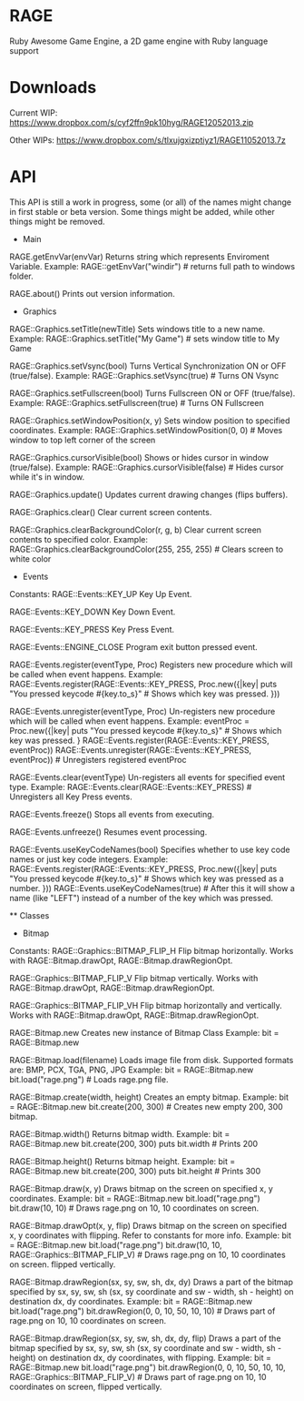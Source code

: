 RAGE
====

Ruby Awesome Game Engine, a 2D game engine with Ruby language support

Downloads
====

Current WIP: https://www.dropbox.com/s/cyf2ffn9pk10hyg/RAGE12052013.zip


Other WIPs:
https://www.dropbox.com/s/tlxujgxizptiyz1/RAGE11052013.7z

API
====

This API is still a work in progress, some (or all) of the names might change in first stable or beta version. 
Some things might be added, while other things might be removed.

* Main

RAGE.getEnvVar(envVar)
Returns string which represents Enviroment Variable.
Example:
RAGE::getEnvVar("windir") # returns full path to windows folder.

RAGE.about()
Prints out version information.

* Graphics

RAGE::Graphics.setTitle(newTitle)
Sets windows title to a new name.
Example:
RAGE::Graphics.setTitle("My Game") # sets window title to My Game

RAGE::Graphics.setVsync(bool)
Turns Vertical Synchronization ON or OFF (true/false).
Example:
RAGE::Graphics.setVsync(true) # Turns ON Vsync

RAGE::Graphics.setFullscreen(bool)
Turns Fullscreen ON or OFF (true/false).
Example:
RAGE::Graphics.setFullscreen(true) # Turns ON Fullscreen

RAGE::Graphics.setWindowPosition(x, y)
Sets window position to specified coordinates.
Example:
RAGE::Graphics.setWindowPosition(0, 0) # Moves window to top left corner of the screen

RAGE::Graphics.cursorVisible(bool)
Shows or hides cursor in window (true/false).
Example:
RAGE::Graphics.cursorVisible(false) # Hides cursor while it's in window.

RAGE::Graphics.update()
Updates current drawing changes (flips buffers).

RAGE::Graphics.clear()
Clear current screen contents.

RAGE::Graphics.clearBackgroundColor(r, g, b)
Clear current screen contents to specified color.
Example:
RAGE::Graphics.clearBackgroundColor(255, 255, 255) # Clears screen to white color


* Events

Constants:
RAGE::Events::KEY_UP
Key Up Event.

RAGE::Events::KEY_DOWN
Key Down Event.

RAGE::Events::KEY_PRESS
Key Press Event.

RAGE::Events::ENGINE_CLOSE
Program exit button pressed event.

RAGE::Events.register(eventType, Proc)
Registers new procedure which will be called when event happens.
Example:
RAGE::Events.register(RAGE::Events::KEY_PRESS, Proc.new({|key|
  puts "You pressed keycode #{key.to_s}" # Shows which key was pressed.
}))

RAGE::Events.unregister(eventType, Proc)
Un-registers new procedure which will be called when event happens.
Example:
eventProc = Proc.new({|key|
  puts "You pressed keycode #{key.to_s}" # Shows which key was pressed.
}
RAGE::Events.register(RAGE::Events::KEY_PRESS, eventProc))
RAGE::Events.unregister(RAGE::Events::KEY_PRESS, eventProc)) # Unregisters registered eventProc

RAGE::Events.clear(eventType)
Un-registers all events for specified event type.
Example:
RAGE::Events.clear(RAGE::Events::KEY_PRESS) # Unregisters all Key Press events.

RAGE::Events.freeze()
Stops all events from executing.

RAGE::Events.unfreeze()
Resumes event processing.

RAGE::Events.useKeyCodeNames(bool)
Specifies whether to use key code names or just key code integers.
Example:
RAGE::Events.register(RAGE::Events::KEY_PRESS, Proc.new({|key|
  puts "You pressed keycode #{key.to_s}" # Shows which key was pressed as a number.
}))
RAGE::Events.useKeyCodeNames(true) # After this it will show a name (like "LEFT") instead of a number of the key which was pressed.

** Classes

* Bitmap

Constants:
RAGE::Graphics::BITMAP_FLIP_H
Flip bitmap horizontally.
Works with RAGE::Bitmap.drawOpt, RAGE::Bitmap.drawRegionOpt.

RAGE::Graphics::BITMAP_FLIP_V
Flip bitmap vertically.
Works with RAGE::Bitmap.drawOpt, RAGE::Bitmap.drawRegionOpt.

RAGE::Graphics::BITMAP_FLIP_VH
Flip bitmap horizontally and vertically.
Works with RAGE::Bitmap.drawOpt, RAGE::Bitmap.drawRegionOpt.

RAGE::Bitmap.new
Creates new instance of Bitmap Class
Example:
bit = RAGE::Bitmap.new

RAGE::Bitmap.load(filename)
Loads image file from disk. Supported formats are: BMP, PCX, TGA, PNG, JPG
Example:
bit = RAGE::Bitmap.new
bit.load("rage.png") # Loads rage.png file.

RAGE::Bitmap.create(width, height)
Creates an empty bitmap.
Example:
bit = RAGE::Bitmap.new
bit.create(200, 300) # Creates new empty 200, 300 bitmap.

RAGE::Bitmap.width()
Returns bitmap width.
Example:
bit = RAGE::Bitmap.new
bit.create(200, 300)
puts bit.width # Prints 200

RAGE::Bitmap.height()
Returns bitmap height.
Example:
bit = RAGE::Bitmap.new
bit.create(200, 300)
puts bit.height # Prints 300

RAGE::Bitmap.draw(x, y)
Draws bitmap on the screen on specified x, y coordinates.
Example:
bit = RAGE::Bitmap.new
bit.load("rage.png")
bit.draw(10, 10) # Draws rage.png on 10, 10 coordinates on screen.

RAGE::Bitmap.drawOpt(x, y, flip)
Draws bitmap on the screen on specified x, y coordinates with flipping. Refer to constants for more info.
Example:
bit = RAGE::Bitmap.new
bit.load("rage.png")
bit.draw(10, 10, RAGE::Graphics::BITMAP_FLIP_V) # Draws rage.png on 10, 10 coordinates on screen. flipped vertically.

RAGE::Bitmap.drawRegion(sx, sy, sw, sh, dx, dy)
Draws a part of the bitmap specified by sx, sy, sw, sh (sx, sy coordinate and sw - width, sh - height) on destination dx, dy coordinates.
Example:
bit = RAGE::Bitmap.new
bit.load("rage.png")
bit.drawRegion(0, 0, 10, 50, 10, 10) # Draws part of rage.png on 10, 10 coordinates on screen.

RAGE::Bitmap.drawRegion(sx, sy, sw, sh, dx, dy, flip)
Draws a part of the bitmap specified by sx, sy, sw, sh (sx, sy coordinate and sw - width, sh - height) on destination dx, dy coordinates, with flipping.
Example:
bit = RAGE::Bitmap.new
bit.load("rage.png")
bit.drawRegion(0, 0, 10, 50, 10, 10, RAGE::Graphics::BITMAP_FLIP_V) # Draws part of rage.png on 10, 10 coordinates on screen, flipped vertically.








